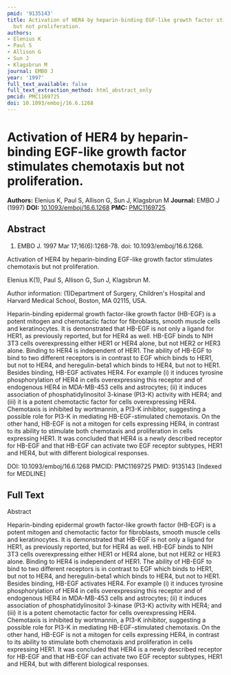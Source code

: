 ```yaml
---
pmid: '9135143'
title: Activation of HER4 by heparin-binding EGF-like growth factor stimulates chemotaxis
  but not proliferation.
authors:
- Elenius K
- Paul S
- Allison G
- Sun J
- Klagsbrun M
journal: EMBO J
year: '1997'
full_text_available: false
full_text_extraction_method: html_abstract_only
pmcid: PMC1169725
doi: 10.1093/emboj/16.6.1268
---
```


# Activation of HER4 by heparin-binding EGF-like growth factor stimulates chemotaxis but not proliferation.
**Authors:** Elenius K, Paul S, Allison G, Sun J, Klagsbrun M
**Journal:** EMBO J (1997)
**DOI:** [10.1093/emboj/16.6.1268](https://doi.org/10.1093/emboj/16.6.1268)
**PMC:** [PMC1169725](https://www.ncbi.nlm.nih.gov/pmc/articles/PMC1169725/)

## Abstract

1. EMBO J. 1997 Mar 17;16(6):1268-78. doi: 10.1093/emboj/16.6.1268.

Activation of HER4 by heparin-binding EGF-like growth factor stimulates 
chemotaxis but not proliferation.

Elenius K(1), Paul S, Allison G, Sun J, Klagsbrun M.

Author information:
(1)Department of Surgery, Children's Hospital and Harvard Medical School, 
Boston, MA 02115, USA.

Heparin-binding epidermal growth factor-like growth factor (HB-EGF) is a potent 
mitogen and chemotactic factor for fibroblasts, smooth muscle cells and 
keratinocytes. It is demonstrated that HB-EGF is not only a ligand for HER1, as 
previously reported, but for HER4 as well. HB-EGF binds to NIH 3T3 cells 
overexpressing either HER1 or HER4 alone, but not HER2 or HER3 alone. Binding to 
HER4 is independent of HER1. The ability of HB-EGF to bind to two different 
receptors is in contrast to EGF which binds to HER1, but not to HER4, and 
heregulin-beta1 which binds to HER4, but not to HER1. Besides binding, HB-EGF 
activates HER4. For example (i) it induces tyrosine phosphorylation of HER4 in 
cells overexpressing this receptor and of endogenous HER4 in MDA-MB-453 cells 
and astrocytes; (ii) it induces association of phosphatidylinositol 3-kinase 
(PI3-K) activity with HER4; and (iii) it is a potent chemotactic factor for 
cells overexpressing HER4. Chemotaxis is inhibited by wortmannin, a PI3-K 
inhibitor, suggesting a possible role for PI3-K in mediating HB-EGF-stimulated 
chemotaxis. On the other hand, HB-EGF is not a mitogen for cells expressing 
HER4, in contrast to its ability to stimulate both chemotaxis and proliferation 
in cells expressing HER1. It was concluded that HER4 is a newly described 
receptor for HB-EGF and that HB-EGF can activate two EGF receptor subtypes, HER1 
and HER4, but with different biological responses.

DOI: 10.1093/emboj/16.6.1268
PMCID: PMC1169725
PMID: 9135143 [Indexed for MEDLINE]

## Full Text

Abstract

Heparin-binding epidermal growth factor-like growth factor (HB-EGF) is a potent mitogen and chemotactic factor for fibroblasts, smooth muscle cells and keratinocytes. It is demonstrated that HB-EGF is not only a ligand for HER1, as previously reported, but for HER4 as well. HB-EGF binds to NIH 3T3 cells overexpressing either HER1 or HER4 alone, but not HER2 or HER3 alone. Binding to HER4 is independent of HER1. The ability of HB-EGF to bind to two different receptors is in contrast to EGF which binds to HER1, but not to HER4, and heregulin-beta1 which binds to HER4, but not to HER1. Besides binding, HB-EGF activates HER4. For example (i) it induces tyrosine phosphorylation of HER4 in cells overexpressing this receptor and of endogenous HER4 in MDA-MB-453 cells and astrocytes; (ii) it induces association of phosphatidylinositol 3-kinase (PI3-K) activity with HER4; and (iii) it is a potent chemotactic factor for cells overexpressing HER4. Chemotaxis is inhibited by wortmannin, a PI3-K inhibitor, suggesting a possible role for PI3-K in mediating HB-EGF-stimulated chemotaxis. On the other hand, HB-EGF is not a mitogen for cells expressing HER4, in contrast to its ability to stimulate both chemotaxis and proliferation in cells expressing HER1. It was concluded that HER4 is a newly described receptor for HB-EGF and that HB-EGF can activate two EGF receptor subtypes, HER1 and HER4, but with different biological responses.
